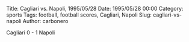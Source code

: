 Title: Cagliari vs. Napoli, 1995/05/28
Date: 1995/05/28 00:00
Category: sports
Tags: football, football scores, Cagliari, Napoli
Slug: cagliari-vs-napoli
Author: carbonero


Cagliari 0 - 1 Napoli
